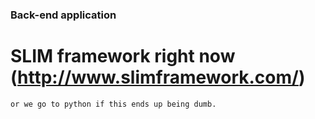 ### Back-end application

# SLIM framework right now (http://www.slimframework.com/)
	or we go to python if this ends up being dumb. 